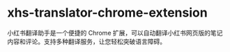 # xhs-translator-chrome-extension
小红书翻译助手是一个便捷的 Chrome 扩展，可以自动翻译小红书网页版的笔记内容和评论。支持多种翻译服务，让您轻松突破语言障碍。

